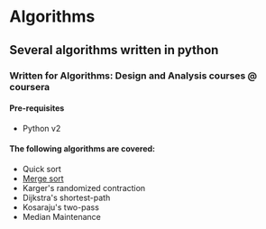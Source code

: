 # Algorithms
## Several algorithms written in python
### Written for Algorithms: Design and Analysis courses @ coursera

#### Pre-requisites

* Python v2

#### The following algorithms are covered:

* Quick sort
* [Merge sort](merge_sort)
* Karger's randomized contraction
* Dijkstra's shortest-path
* Kosaraju's two-pass
* Median Maintenance